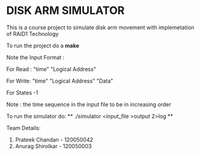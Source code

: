 DISK ARM SIMULATOR
===================

This is a course project to simulate disk arm movement with implemetation of RAID1 Technology

To run the project do a 
**make**

Note the Input Format :

For Read :
"time"  "Logical Address"

For Write:
"time" "Logical Address"
"Data"

For States
-1

Note : the time sequence in the input file to be in increasing order

To run the simulator do:
** ./simulator <input_file  >output  2>log **

Team Details:

1. Prateek Chandan - 120050042
2. Anurag Shirolkar - 120050003
